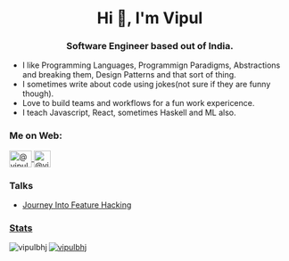 <h1 align="center">Hi 👋, I'm Vipul</h1>
<h3 align="center">Software Engineer based out of India.</h3>

- I like Programming Languages, Programmign Paradigms, Abstractions and breaking them, Design Patterns and that sort of thing.
- I sometimes write about code using jokes(not sure if they are funny though).
- Love to build teams and workflows for a fun work expericence.
- I teach Javascript, React, sometimes Haskell and ML also.

<h3 align="left">Me on Web:</h3>
<p align="left">
  <a href="https://twitter.com/vipulbhj" target="blank">
    <img align="center" src="https://static.cdnlogo.com/logos/t/96/twitter-icon.svg" alt="@vipulbhj on Twitter" height="30" width="40" />
  </a>
  <a href=https://www.linkedin.com/in/vipulbhj" target="blank">
    <img align="center" src="https://image.flaticon.com/icons/png/512/174/174857.png" alt="@vipulbhj on LinkedIn" height="30" width="30" />
  </a>
</p>

<h3 align="left">Talks</h3>
<ul>
  <li><a href="https://youtu.be/ugO5IcVBGxc?t=4320" />Journey Into Feature Hacking</li>
</ul>

<h3 align="left">Stats</h3>
<p>
  <img align="left" src="https://github-readme-stats.vercel.app/api/top-langs?username=vipulbhj&show_icons=true&locale=en&layout=compact" alt="vipulbhj" />
</p>
<p>
  <img align="center" src="https://github-readme-stats.vercel.app/api?username=vipulbhj&show_icons=true&locale=en" alt="vipulbhj" />
</p>

